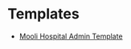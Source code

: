 # Templates

- <a href="https://github.com/raihanM95/templates/tree/main/mooli-hospital-admin-template"> Mooli Hospital Admin Template </a>
